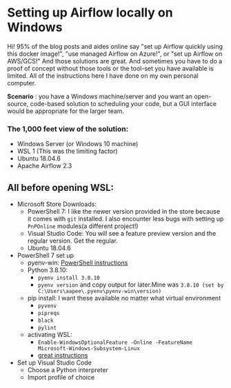 # Setting up Airflow locally on Windows

Hi! 95% of the blog posts and aides online say "set up Airflow quickly using this docker image!", "use managed Airflow on Azure!", or "set up Airflow on AWS/GCS!" And those solutions are great. And sometimes you have to do a proof of concept without those tools or the tool-set you have available is limited. All of the instructions here I have done on my own personal computer.

**Scenario** : you have a Windows machine/server and you want an open-source, code-based solution to scheduling your code, but a GUI interface would be appropriate for the larger team.

### The 1,000 feet view of the solution:
 - Windows Server (or Windows 10 machine)
 - WSL 1 (This was the limiting factor)
 - Ubuntu 18.04.6
 - Apache Airflow 2.3

## All before opening WSL:
 - Microsoft Store Downloads:
   - PowerShell 7: I like the newer version provided in the store because it comes with `git` installed. I also encounter less bugs with setting up `PnPOnline` modules(a different project!)
   - Visual Studio Code: You will see a feature preview version and the regular version. Get the regular.
   - Ubuntu 18.04.6
-  PowerShell 7 set up
   - pyenv-win: [PowerShell instructions](https://github.com/pyenv-win/pyenv-win#quick-start)
   - Python 3.8.10:
     - `pyenv install 3.8.10`
     - `pyenv version` and copy output for later.Mine was `3.8.10 (set by C:\Users\aapee\.pyenv\pyenv-win\version)`
   - pip install: I want these available no matter what virtual environment
     - `pyvenv`
     - `pipreqs`
     - `black`
     - `pylint`
   - activating WSL:
     - `Enable-WindowsOptionalFeature -Online -FeatureName Microsoft-Windows-Subsystem-Linux`
     - [great instructions](https://www.toptechskills.com/windows-10-tutorials-courses/how-to-install-enable-windows-subsystem-for-linux-wsl-windows-10/)
- Set up Visual Studio Code
   - Choose a Python interpreter
   - Import profile of choice



